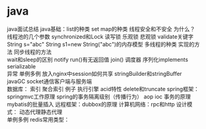 # java
java面试总结
java基础：list的种类 set map的种类 线程安全和不安全 为什么？
          线程池的几个参数
          synchronized和Lock 读写锁 乐观锁  悲观锁   validate关键字
          String s="abc"
          String s1=new String("abc")的内存模型 
          多线程的种类 实现的方法  同步线程的方法  
          wait和sleep的区别 notify run()有无返回值  join()  调度器
          序列化implements serializable  
          异常
          单例多例
          放入nginx中session如何共享
          stringBuilder和stringBuffer
          javaGC
socket通信客户端与服务端         
数据库：
        索引  聚合索引  例子  执行引擎 acid特性 delete和truncate
spring框架：
        springmvc工作原理 spring的事务隔离级别（传播行为） aop ioc  事务的原理  
mybatis的批量插入
远程框架：dubbox的原理
计算机网络：rpc和http
设计模式：
        动态代理静态代理  
        单例多例
redis常用类型：



